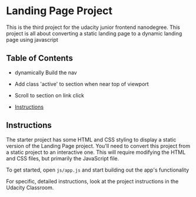 # Landing Page Project
This is the third project for the udacity junior frontend nanodegree. This project is all about converting a static landing page to a dynamic landing page using javascript

## Table of Contents
* dynamically Build the nav
* Add class 'active' to section when near top of viewport
* Scroll to section on link click


* [Instructions](#instructions)

## Instructions

The starter project has some HTML and CSS styling to display a static version of the Landing Page project. You'll need to convert this project from a static project to an interactive one. This will require modifying the HTML and CSS files, but primarily the JavaScript file.

To get started, open `js/app.js` and start building out the app's functionality

For specific, detailed instructions, look at the project instructions in the Udacity Classroom.

